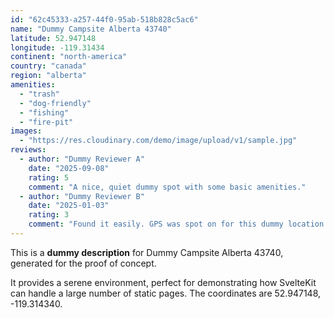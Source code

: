 ```yaml
---
id: "62c45333-a257-44f0-95ab-518b828c5ac6"
name: "Dummy Campsite Alberta 43740"
latitude: 52.947148
longitude: -119.31434
continent: "north-america"
country: "canada"
region: "alberta"
amenities:
  - "trash"
  - "dog-friendly"
  - "fishing"
  - "fire-pit"
images:
  - "https://res.cloudinary.com/demo/image/upload/v1/sample.jpg"
reviews:
  - author: "Dummy Reviewer A"
    date: "2025-09-08"
    rating: 5
    comment: "A nice, quiet dummy spot with some basic amenities."
  - author: "Dummy Reviewer B"
    date: "2025-01-03"
    rating: 3
    comment: "Found it easily. GPS was spot on for this dummy location."
---
```


This is a **dummy description** for Dummy Campsite Alberta 43740, generated for the proof of concept.

It provides a serene environment, perfect for demonstrating how SvelteKit can handle a large number of static pages. The coordinates are 52.947148, -119.314340.
